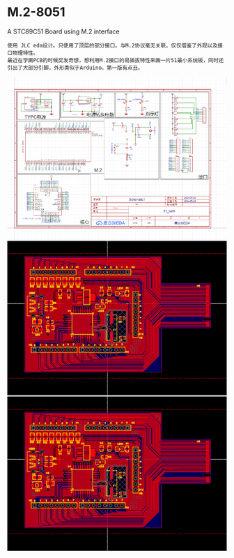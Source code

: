 # M.2-8051

A STC89C51 Board using M.2 interface

    使用 JLC eda设计。只使用了顶层的部分接口。与M.2协议毫无关联，仅仅借鉴了外观以及接口物理特性。
    最近在学画PCB的时候突发奇想，想利用M.2接口的易插拔特性来画一片51最小系统板，同时还引出了大部分引脚，外形类似于Arduino。第一版有点丑。

![1](images/1.png)
![2](images/2.png)
![3](images/2.png)